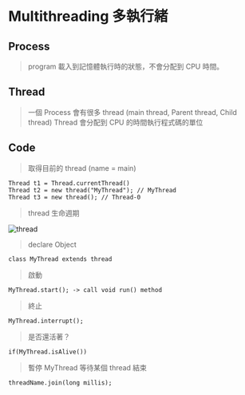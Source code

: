 # Multithreading 多執行緒

## Process

> program 載入到記憶體執行時的狀態，不會分配到 CPU 時間。

## Thread

> 一個 Process 會有很多 thread (main thread, Parent thread, Child thread)
> Thread 會分配到 CPU 的時間執行程式碼的單位

## Code

> 取得目前的 thread (name = main)

	Thread t1 = Thread.currentThread()
	Thread t2 = new thread("MyThread"); // MyThread
	Thread t3 = new thread(); // Thread-0
	
> thread 生命週期

![thread](https://drive.google.com/file/d/0B40Ov69xK-ajdERsSXV3ZnVmNEk/view?usp=sharing)
	
> declare Object

	class MyThread extends thread
	
> 啟動

	MyThread.start(); -> call void run() method

> 終止

	MyThread.interrupt();
	
> 是否還活著？

	if(MyThread.isAlive())
	
> 暫停 MyThread 等待某個 thread 結束

	threadName.join(long millis); 
	